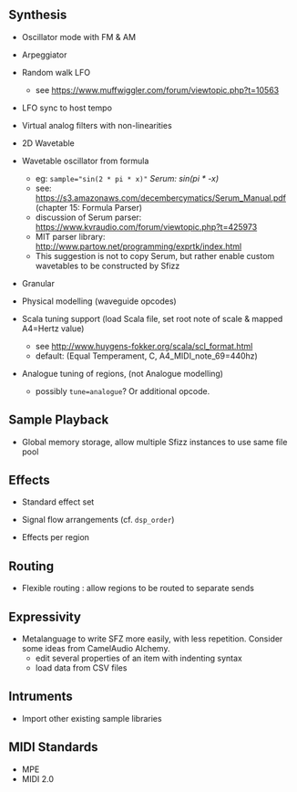 ## Synthesis

- Oscillator mode with FM & AM

- Arpeggiator

- Random walk LFO
  - see https://www.muffwiggler.com/forum/viewtopic.php?t=10563

- LFO sync to host tempo

- Virtual analog filters with non-linearities

- 2D Wavetable

- Wavetable oscillator from formula
  - eg: `sample="sin(2 * pi * x)"` *Serum: sin(pi * -x)*
  - see: https://s3.amazonaws.com/decembercymatics/Serum_Manual.pdf (chapter 15: Formula Parser)
  - discussion of Serum parser: https://www.kvraudio.com/forum/viewtopic.php?t=425973
  - MIT parser library: http://www.partow.net/programming/exprtk/index.html
  - This suggestion is not to copy Serum, but rather enable custom wavetables to be constructed by Sfizz

- Granular

- Physical modelling (waveguide opcodes)

- Scala tuning support (load Scala file, set root note of scale & mapped A4=Hertz value)
  - see http://www.huygens-fokker.org/scala/scl_format.html
  - default: (Equal Temperament, C, A4_MIDI_note_69=440hz)

- Analogue tuning of regions, (not Analogue modelling)
  - possibly `tune=analogue`? Or additional opcode.

## Sample Playback

- Global memory storage, allow multiple Sfizz instances to use same file pool

## Effects

- Standard effect set

- Signal flow arrangements
  (cf. `dsp_order`)

- Effects per region

## Routing

- Flexible routing : allow regions to be routed to separate sends

## Expressivity

- Metalanguage to write SFZ more easily, with less repetition.
  Consider some ideas from CamelAudio Alchemy.
  - edit several properties of an item with indenting syntax
  - load data from CSV files

## Intruments

- Import other existing sample libraries

## MIDI Standards

- MPE
- MIDI 2.0